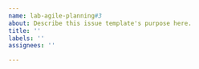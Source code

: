 ```yaml
---
name: lab-agile-planning#3
about: Describe this issue template's purpose here.
title: ''
labels: ''
assignees: ''

---
```



